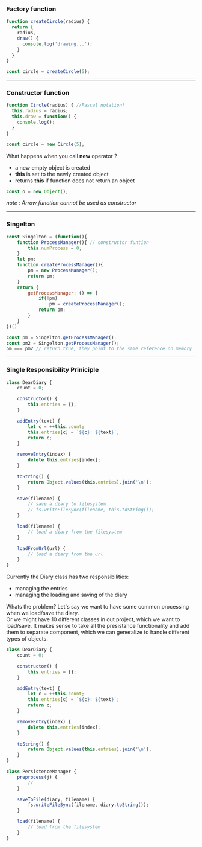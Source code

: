 ### Factory function  

```js
function createCircle(radius) {
  return {
    radius,
    draw() {
      console.log('drawing...');
    }
  }
}
```

```js
const circle = createCircle(5);
```
---

### Constructor function

```js
function Circle(radius) { //Pascal notation!
  this.radius = radius;
  this.draw = function() {
    console.log();
  }
}
```

```js
const circle = new Circle(5);
```

What happens when you call **new** operator ?
- a new empty object is created
- **this** is set to the newly created object
- returns **this** if function does not return an object

```js
const o = new Object();
```
*note : Arrow function cannot be used as constructor*

---
### Singelton

```js
const Singelton = (function(){
    function ProcessManager(){ // constructor funtion
        this.numProcess = 0;
    }
    let pm;
    function createProcessManager(){
        pm = new ProcessManager();
        return pm;
    }
    return {
        getProcessManager: () => {
            if(!pm)
                pm = createProcessManager();
            return pm;
        }
    }
})()
```
```js
const pm = Singelton.getProcessManager();
const pm2 = Singelton.getProcessManager();
pm === pm2 // return true, they point to the same reference on memory
```
---
### Single Responsibility Priniciple
```js
class DearDiary {
    count = 0;

    constructor() {
        this.entries = {};
    }

    addEntry(text) {
        let c = ++this.count;
        this.entries[c] = `${c}: ${text}`;
        return c;
    }

    removeEntry(index) {
        delete this.entries[index];
    }

    toString() {
        return Object.values(this.entries).join('\n');
    }

    save(filename) {
        // save a diary to filesystem
        // fs.writeFileSync(filename, this.toString());
    }

    load(filename) {
        // load a diary from the filesystem
    }

    loadFromUrl(url) {
        // load a diary from the url
    }
}
```
Currently the Diary class has two responsibilities:   
* managing the entries
* managing the loading and saving of the diary   
 
Whats the problem? Let's say we want to have some common processing when we load/save the diary.      
Or we might have 10 different classes in out project, which we want to load/save.
It makes sense to take all the presistance functionality and add them to separate component,
which we can generalize to handle different types of objects.  
```js
class DearDiary {
    count = 0;

    constructor() {
        this.entries = {};
    }

    addEntry(text) {
        let c = ++this.count;
        this.entries[c] = `${c}: ${text}`;
        return c;
    }

    removeEntry(index) {
        delete this.entries[index];
    }

    toString() {
        return Object.values(this.entries).join('\n');
    }
}

class PersistenceManager {
    preprocess(j) {
        //
    }

    saveToFile(diary, filename) {
        fs.writeFileSync(filename, diary.toString());
    }

    load(filename) {
        // load from the filesystem
    }
}
```
